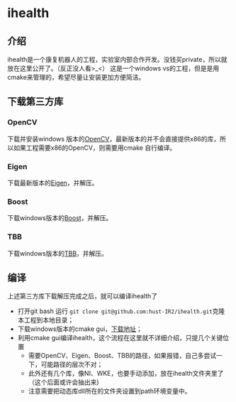 # ihealth
## 介绍
ihealth是一个康复机器人的工程，实验室内部合作开发。没钱买private，所以就放在这里公开了。（反正没人看>_<）
这是一个windows vs的工程，但是是用cmake来管理的，希望尽量让安装更加方便简洁。

## 下载第三方库

### OpenCV
下载并安装windows 版本的[OpenCV](https://opencv.org/releases.html)，最新版本的并不会直接提供x86的库，所以如果工程需要x86的OpenCV，则需要用cmake
自行编译。
### Eigen
下载最新版本的[Eigen](http://eigen.tuxfamily.org/index.php?title=Main_Page)，并解压。
### Boost
下载windows版本的[Boost](http://www.boost.org/users/history/version_1_65_1.html)，并解压。
### TBB
下载windows版本的[TBB](https://github.com/01org/tbb/releases)，并解压。

## 编译
上述第三方库下载解压完成之后，就可以编译ihealth了
* 打开git bash 运行 `git clone git@github.com:hust-IR2/ihealth.git`克隆本工程到本地目录；
* 下载windows版本的cmake gui，[下载地址](https://cmake.org/download/)；
* 利用cmake gui编译ihealth，这个流程在这里就不详细介绍，只提几个关键位置
  * 需要OpenCV、Eigen、Boost、TBB的路径，如果报错，自己多尝试一下，可能路径的层次不对；
  * 此外还有几个库，像NI、WKE，也要手动添加，放在ihealth文件夹里了（这个后面或许会抽出来)
  * 注意需要把动态库dll所在的文件夹设置到path环境变量中。
